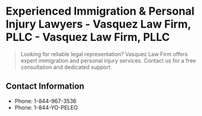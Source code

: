 # Experienced Immigration & Personal Injury Lawyers - Vasquez Law Firm, PLLC - Vasquez Law Firm, PLLC

> Looking for reliable legal representation? Vasquez Law Firm offers expert immigration and personal injury services. Contact us for a free consultation and dedicated support.

## Contact Information

- Phone: 1-844-967-3536
- Phone: 1-844-YO-PELEO
